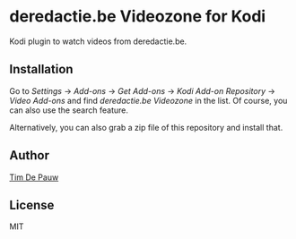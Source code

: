# deredactie.be Videozone for Kodi

Kodi plugin to watch videos from deredactie.be.

## Installation

Go to _Settings_ &rarr; _Add-ons_ &rarr; _Get Add-ons_ &rarr; _Kodi Add-on
Repository_ &rarr; _Video Add-ons_ and find _deredactie.be Videozone_ in the
list. Of course, you can also use the search feature.

Alternatively, you can also grab a zip file of this repository and install that.

## Author

[Tim De Pauw](https://tmdpw.eu/)

## License

MIT